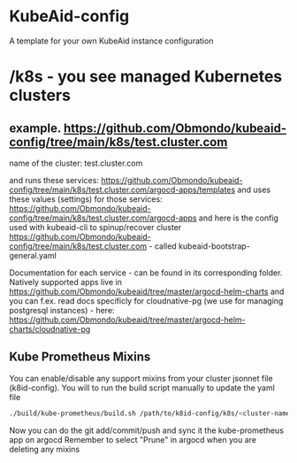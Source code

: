 # KubeAid-config

A template for your own KubeAid instance configuration

# /k8s - you see managed Kubernetes clusters

## example. https://github.com/Obmondo/kubeaid-config/tree/main/k8s/test.cluster.com

name of the cluster: test.cluster.com

and runs these services: https://github.com/Obmondo/kubeaid-config/tree/main/k8s/test.cluster.com/argocd-apps/templates
and uses these values (settings) for those services: https://github.com/Obmondo/kubeaid-config/tree/main/k8s/test.cluster.com/argocd-apps
and here is the config used with kubeaid-cli to spinup/recover cluster https://github.com/Obmondo/kubeaid-config/tree/main/k8s/test.cluster.com - called kubeaid-bootstrap-general.yaml

Documentation for each service - can be found in its corresponding folder. Natively supported apps live in https://github.com/Obmondo/kubeaid/tree/master/argocd-helm-charts   and you can f.ex. read docs specificly for cloudnative-pg (we use for managing postgresql instances) - here: https://github.com/Obmondo/kubeaid/tree/master/argocd-helm-charts/cloudnative-pg


## Kube Prometheus Mixins

You can enable/disable any support mixins from your cluster jsonnet file (k8id-config).
You will to run the build script manually to update the yaml file

```sh
./build/kube-prometheus/build.sh /path/to/k8id-config/k8s/<cluster-name>
```

Now you can do the git add/commit/push and sync it the kube-prometheus app on argocd
Remember to select "Prune" in argocd when you are deleting any mixins


